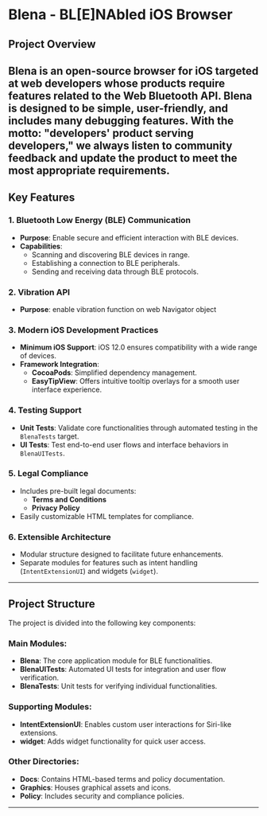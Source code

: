

# Blena - BL[E]NAbled iOS Browser

## **Project Overview**
Blena is an open-source browser for iOS targeted at web developers whose products require features related to the Web Bluetooth API. Blena is designed to be simple, user-friendly, and includes many debugging features. With the motto: "developers' product serving developers," we always listen to community feedback and update the product to meet the most appropriate requirements.
---

## **Key Features**

### 1. **Bluetooth Low Energy (BLE) Communication**
- **Purpose**: Enable secure and efficient interaction with BLE devices.
- **Capabilities**:
    - Scanning and discovering BLE devices in range.
    - Establishing a connection to BLE peripherals.
    - Sending and receiving data through BLE protocols.

### 2. **Vibration API**
- **Purpose**: enable vibration function on web Navigator object

### 3. **Modern iOS Development Practices**
- **Minimum iOS Support**: iOS 12.0 ensures compatibility with a wide range of devices.
- **Framework Integration**:
    - **CocoaPods**: Simplified dependency management.
    - **EasyTipView**: Offers intuitive tooltip overlays for a smooth user interface experience.

### 4. **Testing Support**
- **Unit Tests**: Validate core functionalities through automated testing in the `BlenaTests` target.
- **UI Tests**: Test end-to-end user flows and interface behaviors in `BlenaUITests`.

### 5. **Legal Compliance**
- Includes pre-built legal documents:
    - **Terms and Conditions**
    - **Privacy Policy**
- Easily customizable HTML templates for compliance.

### 6. **Extensible Architecture**
- Modular structure designed to facilitate future enhancements.
- Separate modules for features such as intent handling (`IntentExtensionUI`) and widgets (`widget`).

---

## **Project Structure**
The project is divided into the following key components:

### Main Modules:
- **Blena**: The core application module for BLE functionalities.
- **BlenaUITests**: Automated UI tests for integration and user flow verification.
- **BlenaTests**: Unit tests for verifying individual functionalities.

### Supporting Modules:
- **IntentExtensionUI**: Enables custom user interactions for Siri-like extensions.
- **widget**: Adds widget functionality for quick user access.

### Other Directories:
- **Docs**: Contains HTML-based terms and policy documentation.
- **Graphics**: Houses graphical assets and icons.
- **Policy**: Includes security and compliance policies.

---
